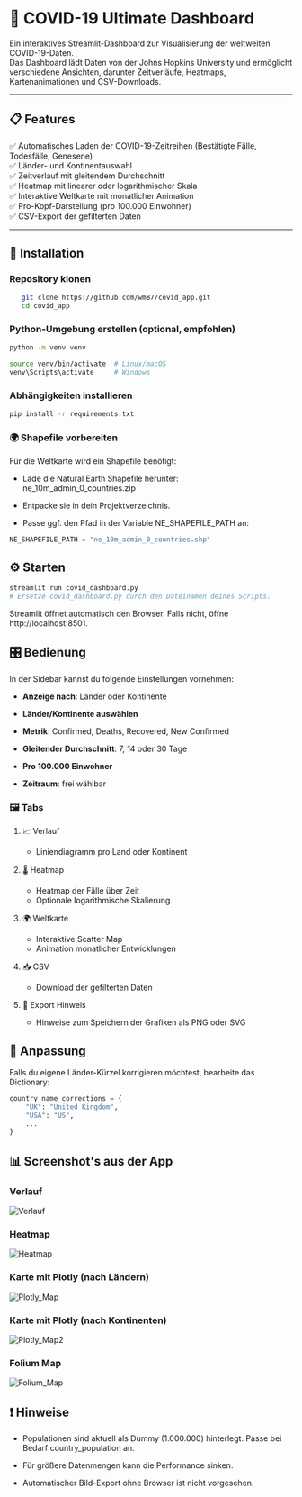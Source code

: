 # 🦠 COVID-19 Ultimate Dashboard

Ein interaktives Streamlit-Dashboard zur Visualisierung der weltweiten COVID-19-Daten.  
Das Dashboard lädt Daten von der Johns Hopkins University und ermöglicht verschiedene Ansichten, darunter Zeitverläufe, Heatmaps, Kartenanimationen und CSV-Downloads.

---

## 📋 Features

✅ Automatisches Laden der COVID-19-Zeitreihen (Bestätigte Fälle, Todesfälle, Genesene)  
✅ Länder- und Kontinentauswahl  
✅ Zeitverlauf mit gleitendem Durchschnitt  
✅ Heatmap mit linearer oder logarithmischer Skala  
✅ Interaktive Weltkarte mit monatlicher Animation  
✅ Pro-Kopf-Darstellung (pro 100.000 Einwohner)  
✅ CSV-Export der gefilterten Daten

---

## 🚀 Installation

### Repository klonen
```bash
   git clone https://github.com/wm87/covid_app.git
   cd covid_app
```

### Python-Umgebung erstellen (optional, empfohlen)

```bash
python -m venv venv

source venv/bin/activate  # Linux/macOS
venv\Scripts\activate     # Windows
```

### Abhängigkeiten installieren

```bash
pip install -r requirements.txt
```

### 🌍 Shapefile vorbereiten
Für die Weltkarte wird ein Shapefile benötigt:

* Lade die Natural Earth Shapefile herunter:
ne_10m_admin_0_countries.zip

* Entpacke sie in dein Projektverzeichnis.

* Passe ggf. den Pfad in der Variable NE_SHAPEFILE_PATH an:

```python
NE_SHAPEFILE_PATH = "ne_10m_admin_0_countries.shp"
```

## ⚙️ Starten
```bash
streamlit run covid_dashboard.py
# Ersetze covid_dashboard.py durch den Dateinamen deines Scripts.
```

Streamlit öffnet automatisch den Browser.
Falls nicht, öffne http://localhost:8501.

## 🎛️ Bedienung
In der Sidebar kannst du folgende Einstellungen vornehmen:

* **Anzeige nach**: Länder oder Kontinente

* **Länder/Kontinente auswählen**

* **Metrik**: Confirmed, Deaths, Recovered, New Confirmed

* **Gleitender Durchschnitt**: 7, 14 oder 30 Tage

* **Pro 100.000 Einwohner**

* **Zeitraum**: frei wählbar

### 🖼️ Tabs
1. 📈 Verlauf

   * Liniendiagramm pro Land oder Kontinent

2. 🌡️ Heatmap

   * Heatmap der Fälle über Zeit
   * Optionale logarithmische Skalierung

3. 🌍 Weltkarte

   * Interaktive Scatter Map
   * Animation monatlicher Entwicklungen

4. 📥 CSV

   * Download der gefilterten Daten

5. 📸 Export Hinweis

   * Hinweise zum Speichern der Grafiken als PNG oder SVG

## 📝 Anpassung
Falls du eigene Länder-Kürzel korrigieren möchtest, bearbeite das Dictionary:

```python
country_name_corrections = {
    "UK": "United Kingdom",
    "USA": "US",
    ...
}
```

## 📊 Screenshot's aus der App

### Verlauf

![Verlauf](screen_1.png "verlauf")

### Heatmap

![Heatmap](screen_2.png "heatmap")

### Karte mit Plotly (nach Ländern)

![Plotly_Map](screen_3.png "plotly_map")

### Karte mit Plotly (nach Kontinenten)

![Plotly_Map2](screen_4.png "plotly_map2")

### Folium Map

![Folium_Map](screen_5.png "folium_map")

## ❗ Hinweise
* Populationen sind aktuell als Dummy (1.000.000) hinterlegt.
Passe bei Bedarf country_population an.

* Für größere Datenmengen kann die Performance sinken.

* Automatischer Bild-Export ohne Browser ist nicht vorgesehen.
